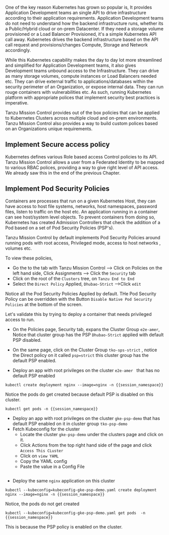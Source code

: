 One of the key reason Kubernetes has grown so popular is, It provides Application Development teams an single API to drive infrastructure according to their application requirements. Application Development teams do not need to understand how the backend infrastructure runs, whether its a Public/Hybrid cloud or on-prem Datacenter. If they need a storage volume provisioned or a Load Balancer Provisioned, it's a simple Kubernetes API call away. Kubernetes drives the backend infrastructure based on the API call request and provisions/changes Compute, Storage and Network accordingly.

While this Kubernetes capability makes the day to day lot more streamlined and simplified for Application Development teams, it also gives Development teams unbound access to the Infrastructure. They can drive as many storage volumes, compute instances or Load Balancers needed etc. They can drive external traffic to applications/databases within the security perimeter of an Organization, or expose internal data. They can run rouge containers with vulnerabilities etc. As such, running Kubernetes platform with appropriate polices that implement security best practices is imperative.

Tanzu Mission Control provides out of the box policies that can be applied to Kubernetes Clusters across multiple cloud and on-prem environments. Tanzu Mission Control also provides a way to build custom polices based on an Organizations unique requirements.

## Implement Secure access policy

Kubernetes defines various Role based access Control policies to its API. Tanzu Mission Control allows a user from a Federated Identity to be mapped to various RBAC polices, providing a way to give right level of API access. We already saw this in the end of the previous Chapter. 

## Implement Pod Security Policies

Containers are processes that run on a given Kubernetes Host, they can have access to host file systems, networks, host namespaces, password files, listen to traffic on the host etc. An application running in a container can see host/system level objects. To prevent containers from doing so, Kubernetes has created Admission Controllers that check the addition of a Pod based on a set of Pod Security Policies (PSP's). 

Tanzu Mission Control by default implements Pod Security Policies around running pods with root access, Privileged mode, access to host networks , volumes etc.

To view these policies,

- Go the to the tab with Tanzu Mission Control --> Click on Policies on the left hand side, Click Assignments --> Click the `Security` tab
- Click on the root of the `Clusters` tree, on `Tanzu End to End`
- Select the `Direct Policy` Applied, `Dhubao-Strict` -->Click `edit`

Notice all the Pod Security Policies Applied by default.
THe Pod Security Policy can be overridden with the Button `Disable Native Pod Security Policies` at the bottom of the screen.

Let's validate this by trying to deploy a container that needs privileged access to run.

- On the Policies page, Security tab, expans the Cluster Group `e2e-amer`, Notice that cluster group has the PSP `Dhubao-Strict` applied with default PSP disabled.
- On the same page, click on the Cluster Group `tko-sps-strict` , notice the Direct policy on it called `psp=strict` this cluster group has the default PSP enabled.

- Deploy an app with root privileges on the cluster `e2e-amer ` that has no default PSP enabled

```execute
kubectl create deployment nginx --image=nginx -n {{session_namespace}}
```
Notice the pods do get created because default PSP is disabled on this cluster.

```
kubectl get pods -n {{session_namespace}}
```

- Deploy an app with root privileges on the cluster `gke-psp-demo` that has default PSP enabled on it in cluster group `tko-psp-demo`
- Fetch Kubeconfig for the cluster
  - Locate the cluster `gke-psp-demo` under the clusters page and click on it.
  - Click Actions from the top right hand side of the page and click `Access This CLuster`
  - Click on `view YAML`
  - Copy the YAML  config
  - Paste the value in a Config File
  
```file: ~/kubeconfig-gke-psp-demo.yaml
```
  - Deploy the same `nginx` application on this cluster 
  
```execute
kubectl --kubeconfig=kubeconfig-gke-psp-demo.yaml create deployment nginx --image=nginx -n {{session_namespace}}
```
Notice, the pods do not get created

```execute
kubectl --kubeconfig=kubeconfig-gke-psp-demo.yaml get pods  -n {{session_namespace}}
```
This is because the PSP policy is enabled on the cluster.
